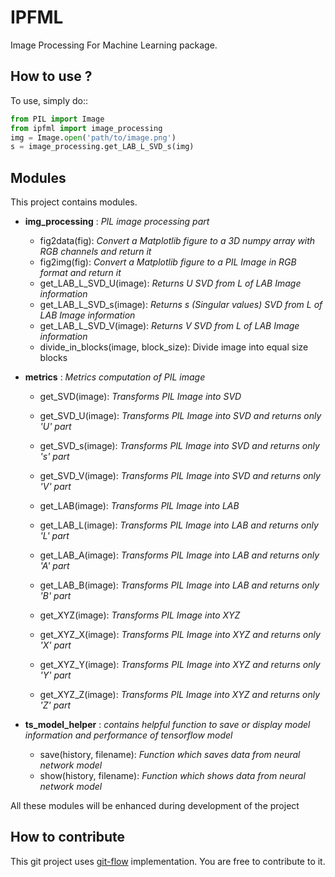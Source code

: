 IPFML
=====

Image Processing For Machine Learning package.

How to use ?
------------

To use, simply do::

```python
from PIL import Image
from ipfml import image_processing
img = Image.open('path/to/image.png')
s = image_processing.get_LAB_L_SVD_s(img)
```


Modules
-------

This project contains modules.

- **img_processing** : *PIL image processing part*
    - fig2data(fig): *Convert a Matplotlib figure to a 3D numpy array with RGB channels and return it*
    - fig2img(fig): *Convert a Matplotlib figure to a PIL Image in RGB format and return it*
    - get_LAB_L_SVD_U(image): *Returns U SVD from L of LAB Image information*
    - get_LAB_L_SVD_s(image): *Returns s (Singular values) SVD from L of LAB Image information*
    - get_LAB_L_SVD_V(image): *Returns V SVD from L of LAB Image information*
    - divide_in_blocks(image, block_size): Divide image into equal size blocks

- **metrics** : *Metrics computation of PIL image*
    - get_SVD(image): *Transforms PIL Image into SVD*
    - get_SVD_U(image): *Transforms PIL Image into SVD and returns only 'U' part*
    - get_SVD_s(image): *Transforms PIL Image into SVD and returns only 's' part*
    - get_SVD_V(image): *Transforms PIL Image into SVD and returns only 'V' part*

    - get_LAB(image): *Transforms PIL Image into LAB*
    - get_LAB_L(image): *Transforms PIL Image into LAB and returns only 'L' part*
    - get_LAB_A(image): *Transforms PIL Image into LAB and returns only 'A' part*
    - get_LAB_B(image): *Transforms PIL Image into LAB and returns only 'B' part*

    - get_XYZ(image): *Transforms PIL Image into XYZ*
    - get_XYZ_X(image): *Transforms PIL Image into XYZ and returns only 'X' part*
    - get_XYZ_Y(image): *Transforms PIL Image into XYZ and returns only 'Y' part*
    - get_XYZ_Z(image): *Transforms PIL Image into XYZ and returns only 'Z' part*

- **ts_model_helper** : *contains helpful function to save or display model information and performance of tensorflow model*
    - save(history, filename): *Function which saves data from neural network model*
    - show(history, filename): *Function which shows data from neural network model*

All these modules will be enhanced during development of the project

How to contribute
-----------------

This git project uses [git-flow](https://danielkummer.github.io/git-flow-cheatsheet/) implementation. You are free to contribute to it.